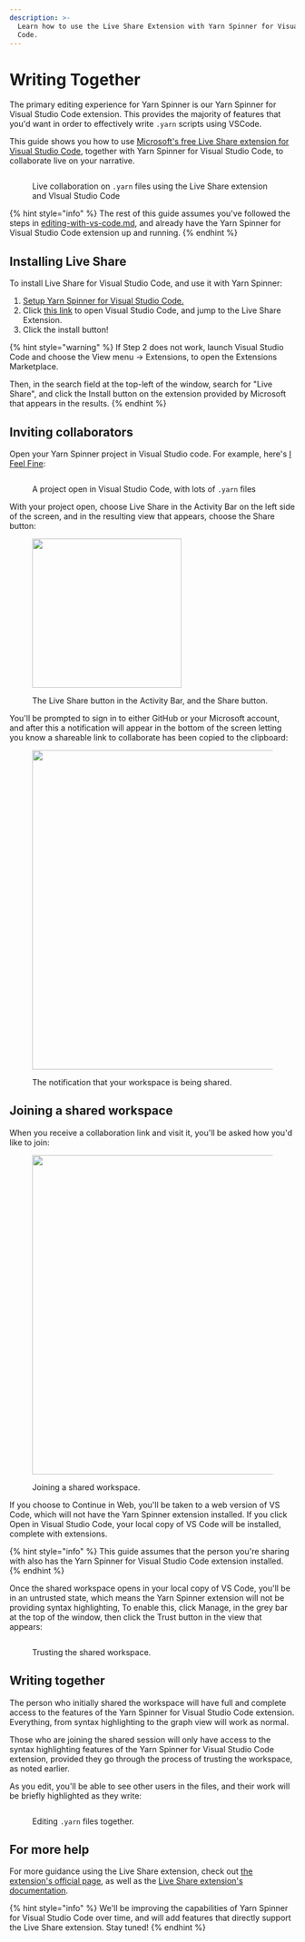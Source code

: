```yaml
---
description: >-
  Learn how to use the Live Share Extension with Yarn Spinner for Visual Studio
  Code.
---
```


# Writing Together

The primary editing experience for Yarn Spinner is our Yarn Spinner for Visual Studio Code extension. This provides the majority of features that you'd want in order to effectively write `.yarn` scripts using VSCode.&#x20;

This guide shows you how to use [Microsoft's free Live Share extension for Visual Studio Code](https://marketplace.visualstudio.com/items?itemName=MS-vsliveshare.vsliveshare), together with Yarn Spinner for Visual Studio Code, to collaborate live on your narrative.

<figure><img src="../../.gitbook/assets/Screen Shot 2023-12-13 at 1.09.44 pm.jpeg" alt=""><figcaption><p>Live collaboration on <code>.yarn</code> files using the Live Share extension and VIsual Studio Code</p></figcaption></figure>

{% hint style="info" %}
The rest of this guide assumes you've followed the steps in [editing-with-vs-code.md](editing-with-vs-code.md "mention"), and already have the Yarn Spinner for Visual Studio Code extension up and running.
{% endhint %}

## Installing Live Share

To install Live Share for Visual Studio Code, and use it with Yarn Spinner:

1. [Setup Yarn Spinner for Visual Studio Code.](editing-with-vs-code.md)
2. Click [this link](vscode:extension/MS-vsliveshare.vsliveshare) to open Visual Studio Code, and jump to the Live Share Extension.
3. Click the install button!

{% hint style="warning" %}
If Step 2 does not work, launch Visual Studio Code and choose the View menu -> Extensions, to open the Extensions Marketplace.&#x20;

Then, in the search field at the top-left of the window, search for "Live Share", and click the Install button on the extension provided by Microsoft that appears in the results.
{% endhint %}

## Inviting collaborators

Open your Yarn Spinner project in Visual Studio code. For example, here's [I Feel Fine](https://store.steampowered.com/app/2150850/I_Feel_Fine/):

<figure><img src="../../.gitbook/assets/Screenshot 2023-12-13 at 1.15.49 pm.png" alt=""><figcaption><p>A project open in Visual Studio Code, with lots of <code>.yarn</code> files</p></figcaption></figure>

With your project open, choose Live Share in the Activity Bar on the left side of the screen, and in the resulting view that appears, choose the Share button:

<figure><img src="../../.gitbook/assets/Screenshot 2023-12-13 at 1.16.29 pm.png" alt="" width="263"><figcaption><p>The Live Share button in the Activity Bar, and the Share button.</p></figcaption></figure>

You'll be prompted to sign in to either GitHub or your Microsoft account, and after this a notification will appear in the bottom of the screen letting you know a shareable link to collaborate has been copied to the clipboard:

<figure><img src="../../.gitbook/assets/Screenshot 2023-12-13 at 1.20.38 pm.png" alt="" width="563"><figcaption><p>The notification that your workspace is being shared.</p></figcaption></figure>

## Joining a shared workspace

When you receive a collaboration link and visit it, you'll be asked how you'd like to join:

<figure><img src="../../.gitbook/assets/Screen Shot 2023-12-13 at 1.05.35 pm.jpeg" alt="" width="563"><figcaption><p>Joining a shared workspace.</p></figcaption></figure>

If you choose to Continue in Web, you'll be taken to a web version of VS Code, which will not have the Yarn Spinner extension installed. If you click Open in Visual Studio Code, your local copy of VS Code will be installed, complete with extensions.

{% hint style="info" %}
This guide assumes that the person you're sharing with also has the Yarn Spinner for Visual Studio Code extension installed.
{% endhint %}

Once the shared workspace opens in your local copy of VS Code, you'll be in an untrusted state, which means the Yarn Spinner extension will not be providing syntax highlighting, To enable this, click Manage, in the grey bar at the top of the window, then click the Trust button in the view that appears:

<figure><img src="../../.gitbook/assets/Screen Shot 2023-12-13 at 1.06.59 pm (1).png" alt=""><figcaption><p>Trusting the shared workspace.</p></figcaption></figure>

## Writing together

The person who initially shared the workspace will have full and complete access to the features of the Yarn Spinner for Visual Studio Code extension. Everything, from syntax highlighting to the graph view will work as normal.

Those who are joining the shared session will only have access to the syntax highlighting features of the Yarn Spinner for Visual Studio Code extension, provided they go through the process of trusting the workspace, as noted earlier.

As you edit, you'll be able to see other users in the files, and their work will be briefly highlighted as they write:

<figure><img src="../../.gitbook/assets/Screenshot 2023-12-13 at 1.09.21 pm.png" alt=""><figcaption><p>Editing <code>.yarn</code> files together.</p></figcaption></figure>

## For more help

For more guidance using the Live Share extension, check out [the extension's official page](https://code.visualstudio.com/docs/getstarted/userinterface), as well as the [Live Share extension's documentation](https://code.visualstudio.com/learn/collaboration/live-share).

{% hint style="info" %}
We'll be improving the capabilities of Yarn Spinner for Visual Studio Code over time, and will add features that directly support the Live Share extension. Stay tuned!
{% endhint %}
